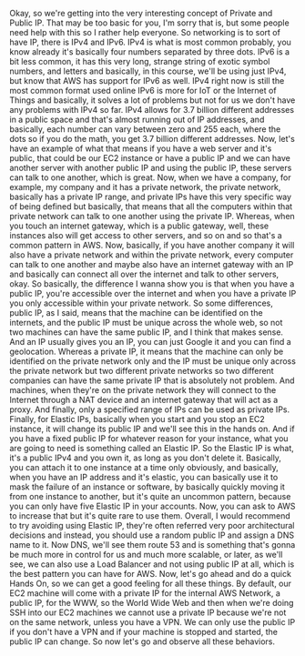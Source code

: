 
<v Instructor>Okay, so we're getting into</v>
the very interesting concept of Private and Public IP.
That may be too basic for you, I'm sorry that is,
but some people need help with this
so I rather help everyone.
So networking is to sort of have IP, there is IPv4 and IPv6.
IPv4 is what is most common probably, you know already
it's basically four numbers separated by three dots.
IPv6 is a bit less common, it has this very long,
strange string of exotic symbol numbers, and letters
and basically, in this course, we'll be using just IPv4,
but know that AWS has support for IPv6 as well.
IPv4 right now is still the most common format used online
IPv6 is more for IoT or the Internet of Things
and basically, it solves a lot of problems but not for us
we don't have any problems with IPv4 so far.
IPv4 allows for 3.7 billion different addresses
in a public space and that's almost running out
of IP addresses, and basically, each number can vary
between zero and 255 each, where the dots
so if you do the math,
you get 3.7 billion different addresses.
Now, let's have an example of what that means
if you have a web server and it's public,
that could be our EC2 instance or have a public IP
and we can have another server with another public IP
and using the public IP, these servers
can talk to one another, which is great.
Now, when we have a company, for example, my company
and it has a private network, the private network, basically
has a private IP range, and private IPs
have this very specific way of being defined
but basically, that means that all the computers
within that private network
can talk to one another using the private IP.
Whereas, when you touch an internet gateway,
which is a public gateway, well, these instances
also will get access to other servers, and so on
and so that's a common pattern in AWS.
Now, basically, if you have another company
it will also have a private network
and within the private network,
every computer can talk to one another
and maybe also have an internet gateway with an IP
and basically can connect all over the internet
and talk to other servers, okay.
So basically, the difference I wanna show you is that
when you have a public IP, you're accessible
over the internet and when you have a private IP
you only accessible within your private network.
So some differences, public IP, as I said,
means that the machine can be identified
on the internets, and the public IP must be unique
across the whole web, so not two machines
can have the same public IP, and I think that makes sense.
And an IP usually gives you an IP, you can just Google it
and you can find a geolocation.
Whereas a private IP, it means that
the machine can only be identified
on the private network only and the IP
must be unique only across the private network
but two different private networks
so two different companies can have the same private IP
that is absolutely not problem.
And machines, when they're on the private network
they will connect to the Internet through a NAT device
and an internet gateway that will act as a proxy.
And finally, only a specified range of IPs
can be used as private IPs.
Finally, for Elastic IPs, basically when you start
and you stop an EC2 instance, it will change its public IP
and we'll see this in the hands on.
And if you have a fixed public IP for whatever reason
for your instance, what you are going to need
is something called an Elastic IP.
So the Elastic IP is what, it's a public IPv4
and you own it, as long as you don't delete it.
Basically, you can attach it to one instance
at a time only obviously, and basically,
when you have an IP address and it's elastic,
you can basically use it to mask the failure
of an instance or software, by basically quickly moving it
from one instance to another, but it's quite
an uncommon pattern, because you can only
have five Elastic IP in your accounts.
Now, you can ask to AWS to increase that
but it's quite rare to use them.
Overall, I would recommend to try avoiding using Elastic IP,
they're often referred very poor architectural decisions
and instead, you should use a random public IP
and assign a DNS name to it.
Now DNS, we'll see them route 53 and is something
that's gonna be much more in control for us
and much more scalable, or later, as we'll see,
we can also use a Load Balancer and not using public IP
at all, which is the best pattern you can have for AWS.
Now, let's go ahead and do a quick Hands On,
so we can get a good feeling for all these things.
By default, our EC2 machine will come with a private IP
for the internal AWS Network,
a public IP, for the WWW, so the World Wide Web
and then when we're doing SSH into our EC2 machines
we cannot use a private IP because we're not
on the same network, unless you have a VPN.
We can only use the public IP if you don't have a VPN
and if your machine is stopped and started,
the public IP can change.
So now let's go and observe all these behaviors.